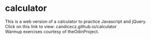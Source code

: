 # calculator
This is a web version of a calculator to practice Javascript and jQuery.  
Click on this link to view: candicecz.github.io/calculator  
Warmup exercises courtesy of theOdinProject.  
